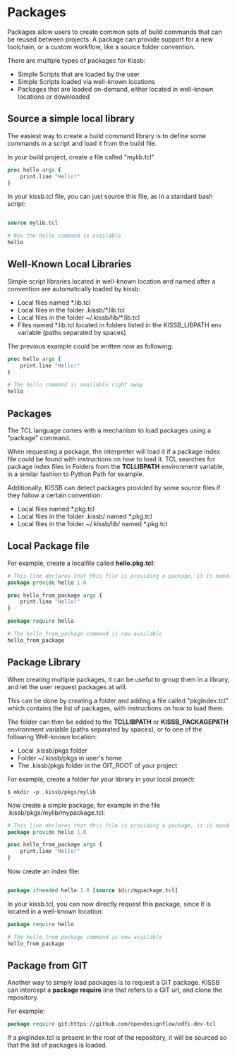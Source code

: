 # Packages

Packages allow users to create common sets of build commands that can be reused between projects. A package can provide support for a new toolchain, or a custom workflow, like a source folder convention.

There are multiple types of packages for Kissb:

- Simple Scripts that are loaded by the user
- Simple Scripts loaded via well-known locations
- Packages that are loaded on-demand, either located in well-known locations or downloaded

## Source a simple local library

The easiest way to create a build command library is to define some commands in a script and load it from the build file.

In your build project, create a file called "mylib.tcl"

~~~~ tcl title="mylib.tcl"
proc hello args {
    print.line "Hello!"
}
~~~~

In your kissb.tcl file, you can just source this file, as in a standard bash script:

~~~~tcl title="kissb.tcl"

source mylib.tcl

# Now the hello command is available
hello
~~~~

## Well-Known Local Libraries

Simple script libraries located in well-known location and named after a convention are automatically loaded by kissb:

- Local files named *.lib.tcl
- Local files in the folder .kissb/*.lib.tcl
- Local files in the folder ~/.kissb/lib/*.lib.tcl
- Files named *.lib.tcl located in folders listed in the KISSB_LIBPATH env variable (paths separated by spaces)

The previous example could be written now as following:

~~~~ tcl title="mylib.lib.tcl"
proc hello args {
    print.line "Hello!"
}
~~~~

~~~~tcl title="kissb.tcl"
# The hello command is available right away
hello
~~~~

## Packages

The TCL language comes with a mechanism to load packages using a "package" command.

When requesting a package, the interpreter will load it if a package index file could be found with instructions on how to load it.
TCL searches for package index files in Folders from the **TCLLIBPATH** environment variable, in a similar fashion to Python Path for example.

Additionally, KISSB can detect packages provided by some source files if they follow a certain convention:

- Local files named *.pkg.tcl
- Local files in the folder .kissb/ named *.pkg.tcl
- Local files in the folder ~/.kissb/lib/ named *.pkg.tcl

## Local Package file

For example, create a localfile called **hello.pkg.tcl**:

~~~~ tcl title="hello.pkg.tcl"
# This line declares that this file is providing a package, it is mandatory
package provide hello 1.0

proc hello_from_package args {
    print.line "Hello!"
}
~~~~

~~~~tcl title="kissb.tcl"
package require hello

# The hello_from_package command is now available
hello_from_package
~~~~

## Package Library

When creating multiple packages, it can be useful to group them in a library, and let the user request packages at will.

This can be done by creating a folder and adding a file called "pkgIndex.tcl" which contains the list of packages, with instructions on how to load them.

The folder can then be added to the **TCLLIBPATH** or **KISSB_PACKAGEPATH** environment variable (paths separated by spaces), or to one of the following Well-known location:

- Local .kissb/pkgs folder
- Folder ~/.kissb/pkgs in user's home
- The .kissb/pkgs folder in the GIT_ROOT of your project

For example, create a folder for your library in your local project:

    $ mkdir -p .kissb/pkgs/mylib

Now create a simple package, for example in the file .kissb/pkgs/mylib/mypackage.tcl:

~~~~ tcl title=".kissb/pkgs/mylib/mypackage.tcl"
# This line declares that this file is providing a package, it is mandatory
package provide hello 1.0

proc hello_from_package args {
    print.line "Hello!"
}
~~~~

Now create an index file:

~~~~ tcl title=".kissb/pkgs/mylib/pkgIndex.tcl"

package ifneeded hello 1.0 [source $dir/mypackage.tcl]

~~~~

In your kissb.tcl, you can now directly request this package, since it is located in a well-known location:

~~~~tcl title="kissb.tcl"
package require hello

# The hello_from_package command is now available
hello_from_package
~~~~

## Package from GIT

Another way to simply load packages is to request a GIT package. KISSB can intercept a **package require** line that refers to a GIT url, and clone the repository.

For example:

~~~tcl
package require git:https://github.com/opendesignflow/odfi-dev-tcl
~~~~

If a pkgIndex.tcl is present in the root of the repository, it will be sourced so that the list of packages is loaded.
